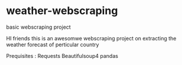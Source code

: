 # weather-webscraping
basic webscraping project 

HI friends this is an awesomwe webscraping project on extracting the weather forecast of perticular country

Prequisites :
Requests
Beautifulsoup4
pandas
